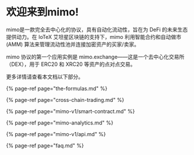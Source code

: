 # 欢迎来到mimo!

mimo是一款完全去中心化的协议，具有自动化流动性，旨在为 DeFi 的未来生态提供动力。在 IoTeX 艾坦星区块链的支持下，mimo 利用智能合约和自动做市 \(AMM\) 算法来管理流动性池并连接加密资产的买家/卖家。 

mimo 协议的第一个应用实例是 mimo.exchange——这是一个去中心化交易所（DEX），用于 ERC20 和 XRC20 等资产的点对点交易。 

更多详情请查看本文档以下部分。

{% page-ref page="the-formulas.md" %}

{% page-ref page="cross-chain-trading.md" %}

{% page-ref page="mimo-v1/smart-contract.md" %}

{% page-ref page="mimo-analytics.md" %}

{% page-ref page="mimo-v1/api.md" %}

{% page-ref page="faq.md" %}

